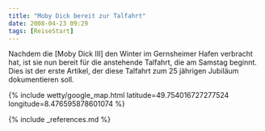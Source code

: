 ```yaml
---
title: "Moby Dick bereit zur Talfahrt"
date: 2008-04-23 09:29
tags: [ReiseStart]
---
```

Nachdem die [Moby Dick III] den Winter im Gernsheimer Hafen verbracht hat, ist sie nun bereit für die anstehende Talfahrt, die am Samstag beginnt. Dies ist der erste Artikel, der diese Talfahrt zum 25 jährigen Jubiläum dokumentieren soll.

{% include wetty/google_map.html latitude=49.754016727277524 longitude=8.476595878601074 %}

{% include _references.md %}
